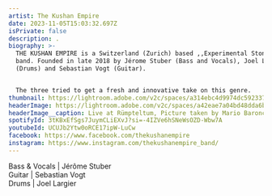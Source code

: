 ```yaml
---
artist: The Kushan Empire
date: 2023-11-05T15:03:32.697Z
isPrivate: false
description: .
biography: >-
  THE KUSHAN EMPIRE is a Switzerland (Zurich) based ,,Experimental Stoner Rock''
  band. Founded in late 2018 by Jérome Stuber (Bass and Vocals), Joel Largier
  (Drums) and Sebastian Vogt (Guitar).


  The three tried to get a fresh and innovative take on this genre.
thumbnail: https://lightroom.adobe.com/v2c/spaces/a314ebc4d9974dc592337c6cdd0126b2/assets/5deeee306f078cd18f6b87d407f0d4bb/revisions/eb18374987f24287b596007352d59df7/renditions/02f0965362e62634d813c2b9f2c2f450
headerImage: https://lightroom.adobe.com/v2c/spaces/a42eae7a04bd48dda6b8193b4c695220/assets/bd9194e37a50e91dba811c888cf0c43e/revisions/9f13aacb8d234be2b3682d08adf8f235/renditions/743a9f8d0c693d81caded7fb8ec2fd97
headerImage__caption: Live at Rümpteltum, Picture taken by Mario Baroncelli
spotifyId: 3tKBxEfSgs7JuymCLiEXvJ?si=-4IZVe6hSNeWsOZD-Wbw7A
youtubeId: UCUJb2Ytw0oRCE17ipW-LuCw
facebook: https://www.facebook.com/thekushanempire
instagram: https://www.instagram.com/thekushanempire_band/
---
```

Bass & Vocals | Jérôme Stuber\
Guitar | Sebastian Vogt\
Drums | Joel Largier